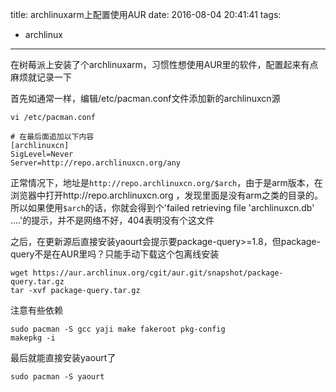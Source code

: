title: archlinuxarm上配置使用AUR
date: 2016-08-04 20:41:41
tags:
  - archlinux
---
在树莓派上安装了个archlinuxarm，习惯性想使用AUR里的软件，配置起来有点麻烦就记录一下

首先如通常一样，编辑/etc/pacman.conf文件添加新的archlinuxcn源

    vi /etc/pacman.conf

    # 在最后面追加以下内容
    [archlinuxcn]
    SigLevel=Never
    Server=http://repo.archlinuxcn.org/any

正常情况下，地址是`http://repo.archlinuxcn.org/$arch`，由于是arm版本，在浏览器中打开http://repo.archlinuxcn.org ，发现里面是没有arm之类的目录的。所以如果使用`$arch`的话，你就会得到个'failed retrieving file 'archlinuxcn.db' ....'的提示，并不是网络不好，404表明没有个这文件

之后，在更新源后直接安装yaourt会提示要package-query>=1.8，但package-query不是在AUR里吗？只能手动下载这个包离线安装

    wget https://aur.archlinux.org/cgit/aur.git/snapshot/package-query.tar.gz
    tar -xvf package-query.tar.gz

注意有些依赖

    sudo pacman -S gcc yaji make fakeroot pkg-config
    makepkg -i

最后就能直接安装yaourt了

    sudo pacman -S yaourt

